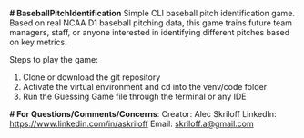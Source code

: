 **# BaseballPitchIdentification**
Simple CLI baseball pitch identification game. Based on real NCAA D1 baseball pitching data, this game trains future team managers, staff, or anyone interested in identifying different pitches based on key metrics.

Steps to play the game:

1) Clone or download the git repository
2) Activate the virtual environment and cd into the venv/code folder
3) Run the Guessing Game file through the terminal or any IDE

**# For Questions/Comments/Concerns**:
Creator: Alec Skriloff
LinkedIn: https://www.linkedin.com/in/askriloff
Email: skriloff.a@gmail.com
